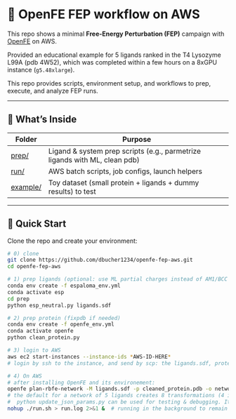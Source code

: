 # 🔬 OpenFE FEP workflow on AWS

This repo shows a minimal **Free-Energy Perturbation (FEP)** campaign with
[OpenFE](https://github.com/OpenFreeEnergy/openfe) on AWS.  

Provided an educational example for 5 ligands ranked in the T4 Lysozyme L99A (pdb 4W52), which was completed within a few hours on a 8xGPU instance (`g5.48xlarge`).

This repo provides scripts, environment setup, and workflows to prep, execute, and analyze FEP runs.

---

## 📁 What’s Inside

| Folder | Purpose |
|--------|---------|
| [prep/](prep)         | Ligand & system prep scripts (e.g., parmetrize ligands with ML, clean pdb) |
| [run/](run)           | AWS batch scripts, job configs, launch helpers |
| [example/](example) | Toy dataset (small protein + ligands + dummy results) to test |

---

## 🚀 Quick Start

Clone the repo and create your environment:

```bash
# 0) clone 
git clone https://github.com/dbucher1234/openfe-fep-aws.git
cd openfe-fep-aws

# 1) prep ligands (optional: use ML partial charges instead of AM1/BCC to save time)
conda env create -f espaloma_env.yml
conda activate esp
cd prep
python esp_neutral.py ligands.sdf 

# 2) prep protein (fixpdb if needed)
conda env create -f openfe_env.yml
conda activate openfe
python clean_protein.py

# 3) login to AWS
aws ec2 start-instances --instance-ids *AWS-ID-HERE*
# login by ssh to the instance, and send by scp: the ligands.sdf, protein.pdb + /run

# 4) On AWS
# after installing OpenFE and its environement:
openfe plan-rbfe-network -M ligands.sdf -p cleaned_protein.pdb -o network_setup/transformations
# the default for a network of 5 ligands creates 8 transformations (4 in solvent + 4 in complex), which is trivial to parallelize on 8 GPUs. 
#  python update_json_params.py can be used for testing & debugging. It changes the repeats from n=3 to n=1, and the lenght of each simulation from 5ns to 2ns. Solvent calculations take about 30min on 1 GPU, and complex calculations about 6h.
nohup ./run.sh > run.log 2>&1 &  # running in the background to remain stable if the shell closes.

